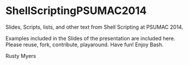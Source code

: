 ShellScriptingPSUMAC2014
========================

Slides, Scripts, lists, and other text from Shell Scripting at PSUMAC 2014.

Examples included in the Slides of the presentation are included here. Please reuse, fork, contribute, playaround. Have fun! Enjoy Bash.

Rusty Myers
